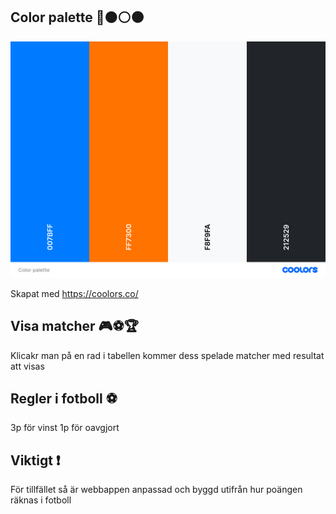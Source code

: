 ## Color palette 🔵🟠⚪⚫

![Color palette](https://github.com/Dackefrsik/Tornament-webbapp/blob/main/tournament-manging-webbapp/src/assets/Color%20palette.png)

Skapat med https://coolors.co/

## Visa matcher 🎮⚽️🏆

Klicakr man på en rad i tabellen kommer dess spelade matcher med resultat att visas

## Regler i fotboll ⚽️

3p för vinst 
1p för oavgjort 

## Viktigt ❗

För tillfället så är webbappen anpassad och byggd utifrån hur poängen räknas i fotboll
